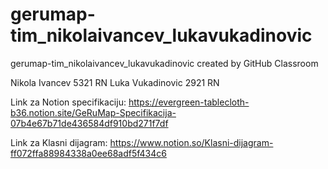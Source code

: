 # gerumap-tim_nikolaivancev_lukavukadinovic
gerumap-tim_nikolaivancev_lukavukadinovic created by GitHub Classroom

Nikola Ivancev 5321  RN
Luka Vukadinovic 2921 RN  

Link za Notion specifikaciju:
https://evergreen-tablecloth-b36.notion.site/GeRuMap-Specifikacija-07b4e67b71de436584df910bd271f7df

Link za Klasni dijagram:
https://www.notion.so/Klasni-dijagram-ff072ffa88984338a0ee68adf5f434c6
